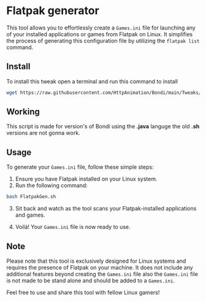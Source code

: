 # Flatpak generator

This tool allows you to effortlessly create a `Games.ini` file for launching any of your installed applications or games from Flatpak on Linux. It simplifies the process of generating this configuration file by utilizing the `flatpak list` command.

## Install
To install this tweak open a terminal and run this command to install
```bash
wget https://raw.githubusercontent.com/HttpAnimation/Bondi/main/Tweaks/Flatpak%20generator/Install.sh && chmod +x Install.sh && ./Install.sh
```

## Working
This script is made for version's of Bondi using the **.java** languge the old **.sh** versions are not gonna work.

## Usage

To generate your `Games.ini` file, follow these simple steps:

1. Ensure you have Flatpak installed on your Linux system.
2. Run the following command:

```bash
bash FlatpakGen.sh
```

3. Sit back and watch as the tool scans your Flatpak-installed applications and games.

4. Voilà! Your `Games.ini` file is now ready to use.

## Note

Please note that this tool is exclusively designed for Linux systems and requires the presence of Flatpak on your machine. It does not include any additional features beyond creating the `Games.ini` file also the `Games.ini` file is not made to be stand alone and should be added to a `Games.ini`.

Feel free to use and share this tool with fellow Linux gamers!
